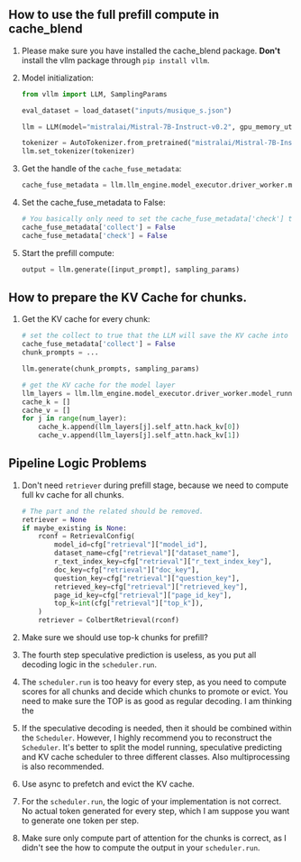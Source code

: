 ## How to use the full prefill compute in cache_blend
1. Please make sure you have installed the cache_blend package. **Don't** install the vllm package through `pip install vllm`.


2. Model initialization:
    ```python
    from vllm import LLM, SamplingParams

    eval_dataset = load_dataset("inputs/musique_s.json")

    llm = LLM(model="mistralai/Mistral-7B-Instruct-v0.2", gpu_memory_utilization=0.8,dtype=torch.float16, enforce_eager=True,)

    tokenizer = AutoTokenizer.from_pretrained("mistralai/Mistral-7B-Instruct-v0.2")
    llm.set_tokenizer(tokenizer)
    ```

3. Get the handle of the `cache_fuse_metadata`:
    ```python
    cache_fuse_metadata = llm.llm_engine.model_executor.driver_worker.model_runner.model.model.cache_fuse_metadata
    ```

4. Set the cache_fuse_metadata to False:
    ```python
    # You basically only need to set the cache_fuse_metadata['check'] to do the full prefill, the LLM will compute the the prefill from the scratch.
    cache_fuse_metadata['collect'] = False
    cache_fuse_metadata['check'] = False
    ```

5. Start the prefill compute:
    ```python
    output = llm.generate([input_prompt], sampling_params)
    ```

## How to prepare the KV Cache for chunks.
1. Get the KV cache for every chunk:
    ```python
    # set the collect to true that the LLM will save the KV cache into `self_attn.hack_kv`
    cache_fuse_metadata['collect'] = False
    chunk_prompts = ...

    llm.generate(chunk_prompts, sampling_params) 

    # get the KV cache for the model layer
    llm_layers = llm.llm_engine.model_executor.driver_worker.model_runner.model.model.layers
    cache_k = []
    cache_v = []
    for j in range(num_layer):
        cache_k.append(llm_layers[j].self_attn.hack_kv[0])
        cache_v.append(llm_layers[j].self_attn.hack_kv[1])
    ```

## Pipeline Logic Problems
1. Don't need `retriever` during prefill stage, because we need to compute full kv cache for all chunks.
    ```python
    # The part and the related should be removed.
    retriever = None
    if maybe_existing is None:
        rconf = RetrievalConfig(
            model_id=cfg["retrieval"]["model_id"],
            dataset_name=cfg["retrieval"]["dataset_name"],
            r_text_index_key=cfg["retrieval"]["r_text_index_key"],
            doc_key=cfg["retrieval"]["doc_key"],
            question_key=cfg["retrieval"]["question_key"],
            retrieved_key=cfg["retrieval"]["retrieved_key"],
            page_id_key=cfg["retrieval"]["page_id_key"],
            top_k=int(cfg["retrieval"]["top_k"]),
        )
        retriever = ColbertRetrieval(rconf)
    ```

2. Make sure we should use top-k chunks for prefill?

4. The fourth step speculative prediction is useless, as you put all decoding logic in the `scheduler.run`.

5. The `scheduler.run` is too heavy for every step, as you need to compute scores for all chunks and decide which chunks to promote or evict. You need to make sure the TOP is as good as regular decoding. I am thinking the 

6. If the speculative decoding is needed, then it should be combined within the `Scheduler`. However, I highly recommend you to reconstruct the `Scheduler`. It's better to split the model running, speculative predicting and KV cache scheduler to three different classes. Also multiprocessing is also recommended. 

7. Use async to prefetch and evict the KV cache.

8. For the `scheduler.run`, the logic of your implementation is not correct. No actual token generated for every step, which I am suppose you want to generate one token per step. 

9. Make sure only compute part of attention for the chunks is correct, as I didn't see the how to compute the output in your `scheduler.run`.